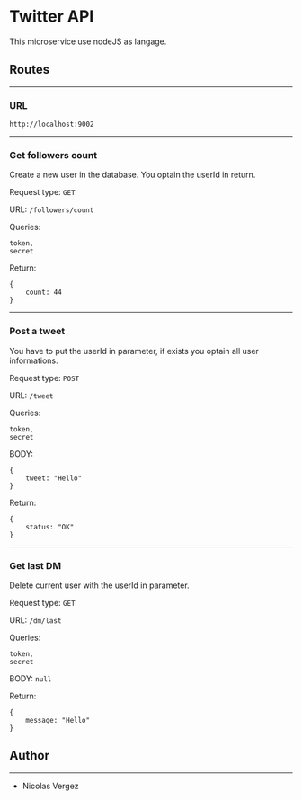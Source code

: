 # Twitter API

This microservice use nodeJS as langage.

## Routes
---
### URL  
`http://localhost:9002`  

---
### Get followers count 

Create a new user in the database. You optain the userId in return.

Request type: `GET`  

URL: `/followers/count`  

Queries: 
```
token,
secret
```

Return:
```
{
    count: 44
}
```
---
### Post a tweet 

You have to put the userId in parameter, if exists you optain all user informations.

Request type: `POST`  

URL: `/tweet`

Queries: 
```
token,
secret
```

BODY:
```
{
    tweet: "Hello"
}
```

Return:
```
{
    status: "OK"
}
```

---
### Get last DM

Delete current user with the userId in parameter.

Request type: `GET`  

URL: `/dm/last`  

Queries: 
```
token,
secret
```

BODY: `null` 

Return:
```
{
    message: "Hello"
}
```

## Author
---
- Nicolas Vergez
